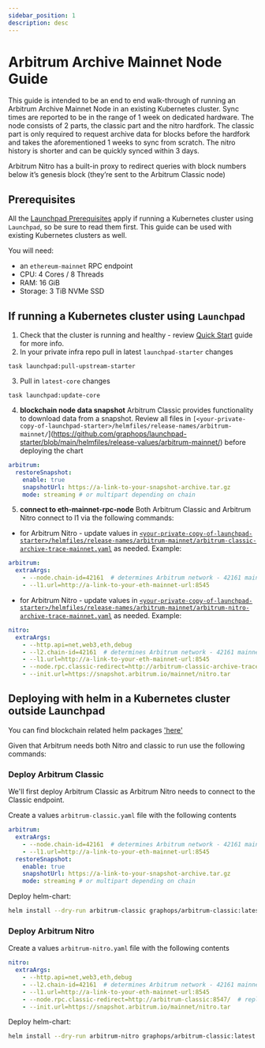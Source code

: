 ```yaml
---
sidebar_position: 1
description: desc
---
```

# Arbitrum Archive Mainnet Node Guide

This guide is intended to be an end to end walk-through of running an Arbitrum Archive Mainnet Node in an existing Kubernetes cluster.
Sync times are reported to be in the range of 1 week on dedicated hardware. The node consists of 2 parts, the classic part and the nitro hardfork. The classic part is only required to request archive data for blocks before the hardfork and takes the aforementioned 1 weeks to sync from scratch. The nitro history is shorter and can be quickly synced within 3 days.

Arbitrum Nitro has a built-in proxy to redirect queries with block numbers below it’s genesis block (they’re sent to the Arbitrum Classic node)

## Prerequisites

All the [Launchpad Prerequisites](../prerequisites) apply if running a Kubernetes cluster using `Launchpad`, so be sure to read them first. This guide can be used with existing Kubernetes clusters as well.

You will need:
- an `ethereum-mainnet` RPC endpoint
- CPU: 4 Cores / 8 Threads
- RAM: 16 GiB
- Storage: 3 TiB NVMe SSD

## If running a Kubernetes cluster using `Launchpad`

1. Check that the cluster is running and healthy - review [Quick Start](../quick-start/) guide for more info.
2. In your private infra repo pull in latest `launchpad-starter` changes
```shell
task launchpad:pull-upstream-starter
``` 
3. Pull in `latest-core` changes
```shell
task launchpad:update-core
``` 
4. **blockchain node data snapshot** Arbitrum Classic provides functionality to download data from a snapshot. Review all files in `[<your-private-copy-of-launchpad-starter>/helmfiles/release-names/arbitrum-mainnet/`](https://github.com/graphops/launchpad-starter/blob/main/helmfiles/release-values/arbitrum-mainnet/) before deploying the chart
```yaml
arbitrum:
  restoreSnapshot:
    enable: true
    snapshotUrl: https://a-link-to-your-snapshot-archive.tar.gz
    mode: streaming # or multipart depending on chain
```

5. **connect to eth-mainnet-rpc-node** Both Arbitrum Classic and Arbitrum Nitro connect to l1 via the following commands:
- for Arbitrum Nitro - update values in [`<your-private-copy-of-launchpad-starter>/helmfiles/release-names/arbitrum-mainnet/arbitrum-classic-archive-trace-mainnet.yaml`](https://github.com/graphops/launchpad-starter/blob/main/helmfiles/release-values/arbitrum-mainnet/arbitrum-classic-archive-trace-mainnet.yaml) as needed. Example:
```yaml
arbitrum:
  extraArgs:
    - --node.chain-id=42161  # determines Arbitrum network - 42161 mainnet
    - --l1.url=http://a-link-to-your-eth-mainnet-url:8545
```
- for Arbitrum Nitro - update values in [`<your-private-copy-of-launchpad-starter>/helmfiles/release-names/arbitrum-mainnet/arbitrum-nitro-archive-trace-mainnet.yaml`](https://github.com/graphops/launchpad-starter/blob/main/helmfiles/release-values/arbitrum-mainnet/arbitrum-nitro-archive-trace-mainnet.yaml) as needed. Example:
```yaml
nitro:
  extraArgs:
    - --http.api=net,web3,eth,debug
    - --l2.chain-id=42161  # determines Arbitrum network - 42161 mainnet
    - --l1.url=http://a-link-to-your-eth-mainnet-url:8545
    - --node.rpc.classic-redirect=http://arbitrum-classic-archive-trace-mainnet-0:8547/
    - --init.url=https://snapshot.arbitrum.io/mainnet/nitro.tar
```

## Deploying with helm in a Kubernetes cluster outside Launchpad

You can find blockchain related helm packages ['here'](https://github.com/graphops/helm-charts/tree/main/charts)

Given that Arbitrum needs both Nitro and classic to run use the following commands:

### Deploy Arbitrum Classic

We'll first deploy Arbitrum Classic as Arbitrum Nitro needs to connect to the Classic endpoint. 

Create a values `arbitrum-classic.yaml` file with the following contents
```yaml
arbitrum:
  extraArgs:
    - --node.chain-id=42161  # determines Arbitrum network - 42161 mainnet
    - --l1.url=http://a-link-to-your-eth-mainnet-url:8545
  restoreSnapshot:
    enable: true
    snapshotUrl: https://a-link-to-your-snapshot-archive.tar.gz
    mode: streaming # or multipart depending on chain
```

Deploy helm-chart:

```sh
helm install --dry-run arbitrum-classic graphops/arbitrum-classic:latest --namespace arbitrum-mainnet --value arbitrum-classic.yaml
```

### Deploy Arbitrum Nitro


Create a values `arbitrum-nitro.yaml` file with the following contents
```yaml
nitro:
  extraArgs:
    - --http.api=net,web3,eth,debug
    - --l2.chain-id=42161  # determines Arbitrum network - 42161 mainnet
    - --l1.url=http://a-link-to-your-eth-mainnet-url:8545
    - --node.rpc.classic-redirect=http://arbitrum-classic:8547/  # replace `arbitrum-classic` with the name of your arbitrum-classic release deployed at the previous step
    - --init.url=https://snapshot.arbitrum.io/mainnet/nitro.tar
```

Deploy helm-chart:

```sh
helm install --dry-run arbitrum-nitro graphops/arbitrum-classic:latest --namespace arbitrum-mainnet --value arbitrum-nitro.yaml
```